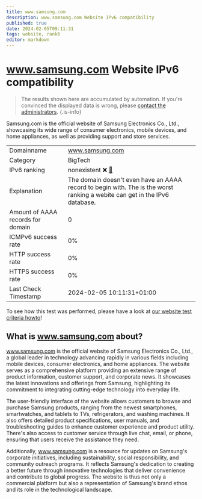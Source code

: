 ```yaml
---
title: www.samsung.com
description: www.samsung.com Website IPv6 compatibility
published: true
date: 2024-02-05T09:11:31
tags: website, rank6
editor: markdown
---
```


# www.samsung.com Website IPv6 compatibility

> The results shown here are accumulated by automation. If you're convinced the displayed data is wrong, please [contact the administrators](/howto/chat). 
{.is-info}

Samsung.com is the official website of Samsung Electronics Co., Ltd., showcasing its wide range of consumer electronics, mobile devices, and home appliances, as well as providing support and store services.


|   |   |
| - | - |
| Domainname | www.samsung.com
| Category | BigTech |
| IPv6 ranking | nonexistent :x: [🔗](/howto/ranking) |
| Explanation | The domain doesn't even have an AAAA record to begin with. The is the worst ranking a webite can get in the IPv6 database. |
| Amount of AAAA records for domain | 0 |
| ICMPv6 success rate | 0%|
| HTTP success rate | 0% |
| HTTPS success rate | 0% |
| Last Check Timestamp | 2024-02-05 10:11:31+01:00 |

To see how this test was performed, please have a look at [our website test criteria howto](/howto/testcriteria/website)!


## What is www.samsung.com about?
www.samsung.com is the official website of Samsung Electronics Co., Ltd., a global leader in technology advancing rapidly in various fields including mobile devices, consumer electronics, and home appliances. The website serves as a comprehensive platform providing an extensive range of product information, customer support, and corporate news. It showcases the latest innovations and offerings from Samsung, highlighting its commitment to integrating cutting-edge technology into everyday life.

The user-friendly interface of the website allows customers to browse and purchase Samsung products, ranging from the newest smartphones, smartwatches, and tablets to TVs, refrigerators, and washing machines. It also offers detailed product specifications, user manuals, and troubleshooting guides to enhance customer experience and product utility. There's also access to customer service through live chat, email, or phone, ensuring that users receive the assistance they need.

Additionally, www.samsung.com is a resource for updates on Samsung's corporate initiatives, including sustainability, social responsibility, and community outreach programs. It reflects Samsung's dedication to creating a better future through innovative technologies that deliver convenience and contribute to global progress. The website is thus not only a commercial platform but also a representation of Samsung's brand ethos and its role in the technological landscape.



